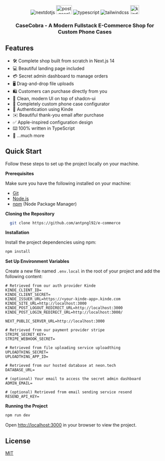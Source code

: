 <div align="center">
  <div>
    <img src="https://img.shields.io/badge/-Next_._JS-black?style=for-the-badge&logoColor=white&logo=nextdotjs&color=000000" alt="nextdotjs" />
    <img src="https://digitalis.io/wp-content/uploads/2020/12/PostgreSQL600x340.jpg" alt="postgesql" width="50" height="28"/>
    <img src="https://img.shields.io/badge/-Typescript-black?style=for-the-badge&logoColor=white&logo=typescript&color=3178C6" alt="typescript" />
    <img src="https://img.shields.io/badge/-Tailwind_CSS-black?style=for-the-badge&logoColor=white&logo=tailwindcss&color=06B6D4" alt="tailwindcss" />    
    <img src="https://images.g2crowd.com/uploads/product/image/large_detail/large_detail_6651d24963be0c8f8bf74852b725dc5f/kinde.jpg" alt="kinde auth" height="28"/>
  </div>

  <h3 align="center">CaseCobra - A Modern Fullstack E-Commerce Shop for Custom Phone Cases</h3>
</div>

## Features

- 🛠️ Complete shop built from scratch in Next.js 14
- 💻 Beautiful landing page included
- 💳 Secret admin dashboard to manage orders
- 🖥️ Drag-and-drop file uploads
- 🛍️ Customers can purchase directly from you
- 🌟 Clean, modern UI on top of shadcn-ui
- 🛒 Completely custom phone case configurator
- 🔑 Authentication using Kinde
- ✉️ Beautiful thank-you email after purchase
- ✅ Apple-inspired configuration design
- ⌨️ 100% written in TypeScript
- 🎁 ...much more

## Quick Start

Follow these steps to set up the project locally on your machine.

**Prerequisites**

Make sure you have the following installed on your machine:

- [Git](https://git-scm.com/)
- [Node.js](https://nodejs.org/en)
- [npm](https://www.npmjs.com/) (Node Package Manager)

**Cloning the Repository**

```bash
  git clone https://github.com/antpngl92/e-commerce
```

**Installation**

Install the project dependencies using npm:

```bash
npm install
```

**Set Up Environment Variables**

Create a new file named `.env.local` in the root of your project and add the following content:

```env
# Retrieved from our auth provider Kinde
KINDE_CLIENT_ID=
KINDE_CLIENT_SECRET=
KINDE_ISSUER_URL=https://<your-kinde-app>.kinde.com
KINDE_SITE_URL=http://localhost:3000
KINDE_POST_LOGOUT_REDIRECT_URL=http://localhost:3000
KINDE_POST_LOGIN_REDIRECT_URL=http://localhost:3000/

NEXT_PUBLIC_SERVER_URL=http://localhost:3000

# Retrieved from our payment provider stripe
STRIPE_SECRET_KEY=
STRIPE_WEBHOOK_SECRET=

# Retrieved from file uploading service uploadthing
UPLOADTHING_SECRET=
UPLOADTHING_APP_ID=

# Retrieved from our hosted database at neon.tech
DATABASE_URL=

# (optional) Your email to access the secret admin dashboard
ADMIN_EMAIL=

# (optional) Retrieved from email sending service resend
RESEND_API_KEY=
```

**Running the Project**

```bash
npm run dev
```

Open [http://localhost:3000](http://localhost:3000) in your browser to view the project.

## License

[MIT](https://choosealicense.com/licenses/mit/)
